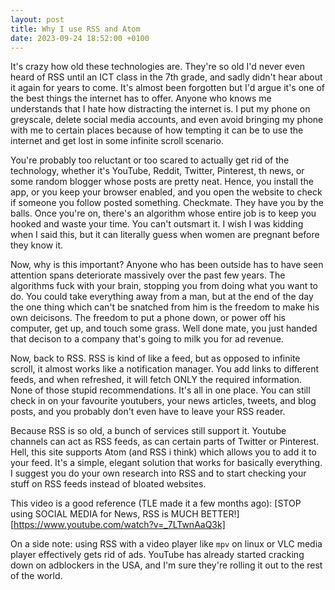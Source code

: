 ```yaml
---
layout: post
title: Why I use RSS and Atom
date: 2023-09-24 18:52:00 +0100
---
```


It's crazy how old these technologies are. They're so old I'd never even heard of RSS until an ICT class in the 7th grade, and sadly didn't hear about it again for years to come. It's almost been forgotten but I'd argue it's one of the best things the internet has to offer. Anyone who knows me understands that I hate how distracting the internet is. I put my phone on greyscale, delete social media accounts, and even avoid bringing my phone with me to certain places because of how tempting it can be to use the internet and get lost in some infinite scroll scenario. 

You're probably too reluctant or too scared to actually get rid of the technology, whether it's YouTube, Reddit, Twitter, Pinterest, th news, or some random blogger whose posts are pretty neat. Hence, you install the app, or you keep your browser enabled, and you open the website to check if someone you follow posted something. Checkmate. They have you by the balls. Once you're on, there's an algorithm whose entire job is to keep you hooked and waste your time. You can't outsmart it. I wish I was kidding when I said this, but it can literally guess when women are pregnant before they know it.

Now, why is this important? Anyone who has been outside has to have seen attention spans deteriorate massively over the past few years. The algorithms fuck with your brain, stopping you from doing what you want to do. You could take everything away from a man, but at the end of the day the one thing which can't be snatched from him is the freedom to make his own deicisons. The freedom to put a phone down, or power off his computer, get up, and touch some grass. Well done mate, you just handed that decison to a company that's going to milk you for ad revenue. 

Now, back to RSS. RSS is kind of like a feed, but as opposed to infinite scroll, it almost works like a notification manager. You add links to different feeds, and when refreshed, it will fetch ONLY the required information. None of those stupid recommendations. It's all in one place. You can still check in on your favourite youtubers, your news articles, tweets, and blog posts, and you probably don't even have to leave your RSS reader. 

Because RSS is so old, a bunch of services still support it. Youtube channels can act as RSS feeds, as can certain parts of Twitter or Pinterest. Hell, this site supports Atom (and RSS i think) which allows you to add it to your feed. It's a simple, elegant solution that works for basically everything. I suggest you do your own research into RSS and to start checking your stuff on RSS feeds instead of bloated websites.

This video is a good reference (TLE made it a few months ago):
[STOP using SOCIAL MEDIA for News, RSS is MUCH BETTER!][https://www.youtube.com/watch?v=_7LTwnAaQ3k]

On a side note: using RSS with a video player like `mpv` on linux or VLC media player effectively gets rid of ads. YouTube has already started cracking down on adblockers in the USA, and I'm sure they're rolling it out to the rest of the world. 
